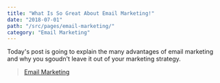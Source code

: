```yaml
---
title: "What Is So Great About Email Marketing!"
date: "2018-07-01"
path: "/src/pages/email-marketing/"
category: "Email Marketing"
---
```

Today's post is going to explain the many advantages of email marketing and why you sgoudn't leave it out of your marketing strategy.

<!--end-->



>[Email Marketing](./email-marketing01.png)
